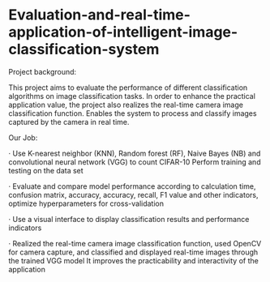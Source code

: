 # Evaluation-and-real-time-application-of-intelligent-image-classification-system
Project background:

This project aims to evaluate the performance of different classification algorithms on image classification tasks. In order to enhance the practical application value, the project also realizes the real-time camera image classification function.
Enables the system to process and classify images captured by the camera in real time.

Our Job:

· Use K-nearest neighbor (KNN), Random forest (RF), Naive Bayes (NB) and convolutional neural network (VGG) to count CIFAR-10
Perform training and testing on the data set

· Evaluate and compare model performance according to calculation time, confusion matrix, accuracy, accuracy, recall, F1 value and other indicators, optimize hyperparameters for cross-validation

· Use a visual interface to display classification results and performance indicators

· Realized the real-time camera image classification function, used OpenCV for camera capture, and classified and displayed real-time images through the trained VGG model
It improves the practicability and interactivity of the application
